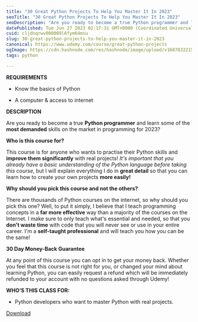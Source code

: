 ```yaml
---
title: "30 Great Python Projects To Help You Master It In 2023"
seoTitle: "30 Great Python Projects To Help You Master It In 2023"
seoDescription: "Are you ready to become a true Python programmer and learn some of the most demanded skills on the market in programming for 2023?"
datePublished: Tue Jun 27 2023 02:17:31 GMT+0000 (Coordinated Universal Time)
cuid: cljdnqrwv000009l6fym64msu
slug: 30-great-python-projects-to-help-you-master-it-in-2023
canonical: https://www.udemy.com/course/great-python-projects
ogImage: https://cdn.hashnode.com/res/hashnode/image/upload/v1687832215807/7e1d8d5b-e879-4c80-87bd-78686911b6c3.jpeg
tags: python

---
```


**REQUIREMENTS**

* Know the basics of Python
    
* A computer & access to internet
    

**DESCRIPTION**

Are you ready to become a true **Python programmer** and learn some of the **most demanded** skills on the market in programming for 2023?

**Who is this course for?**

This course is for anyone who wants to practise their Python skills and **improve them significantly** with real projects! *It's important that you already have a basic understanding of the Python language before taking this course*, but I will explain everything I do in **great detail** so that you can learn how to create your own projects **more easily!**

**Why should you pick this course and not the others?**

There are thousands of Python courses on the internet, so why should you pick this one? Well, to put it simply, I believe that I teach programming concepts in a **far more effective** way than a majority of the courses on the Internet. I make sure to only teach what's essential and needed, so that you **don't waste time** with code that you will never see or use in your entire career. I'm a **self-taught professional** and will teach you how you can be the same!

**30 Day Money-Back Guarantee**

At any point of this course you can opt in to get your money back. Whether you feel that this course is not right for you, or changed your mind about learning Python, you can easily request a refund which will be immediately refunded to your account with no questions asked through Udemy!

**WHO’S THIS CLASS FOR:**

* Python developers who want to master Python with real projects.
    

[Download](https://www.fshare.vn/file/I2GRBYKPJBO7?token=1687832070)